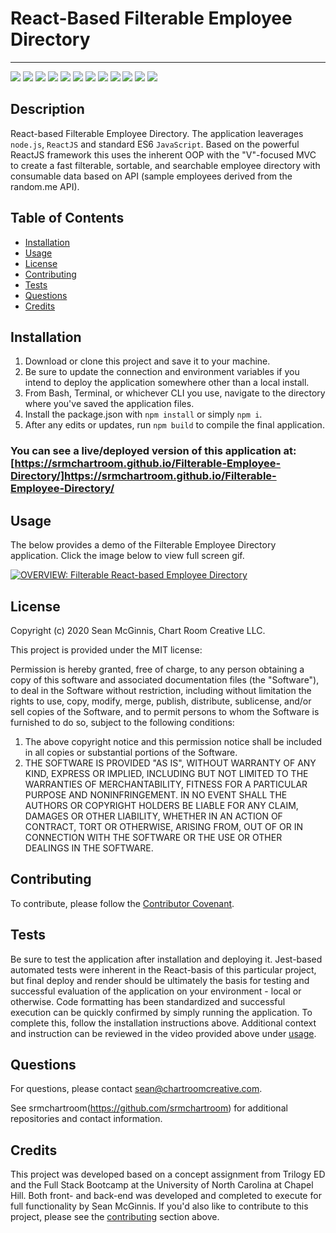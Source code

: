 # React-Based Filterable Employee Directory

--------------------
![](https://img.shields.io/badge/Code-NodeJs-informational?style=flat&logo=node&logoColor=white&color=2bbc8a)
![](https://img.shields.io/badge/Code-ReactJS-informational?style=flat&logo=react&logoColor=white&color=2bbc8a)
![](https://img.shields.io/badge/Code-Babel-informational?style=flat&logo=babel&logoColor=white&color=2bbc8a)
![](https://img.shields.io/badge/Code-Hapi-informational?style=flat&logo=Hapi&logoColor=white&color=2bbc8a)
![](https://img.shields.io/badge/Code-Jest-informational?style=flat&logo=Jest&logoColor=white&color=2bbc8a)
![](https://img.shields.io/badge/Code-WebPack-informational?style=flat&logo=webpack&logoColor=white&color=2bbc8a)
![](https://img.shields.io/badge/Code-TypeScript-informational?style=flat&logo=typescript&logoColor=white&color=2bbc8a)
![](https://img.shields.io/badge/Code-JavaScript_ES6-informational?style=flat&logo=javascript&logoColor=white&color=2bbc8a)
![](https://img.shields.io/badge/Code-HTML5-informational?style=flat&logo=html5&logoColor=white&color=2bbc8a)
![](https://img.shields.io/badge/CSS-CSS3-informational?style=flat&logo=css3&logoColor=white&color=2bbc8a)
![](https://img.shields.io/badge/CSS-Bootstrap-informational?style=flat&logo=bootstrap&logoColor=white&color=2bbc8a)
![](https://img.shields.io/badge/Tools-Github-informational?style=flat&logo=github&logoColor=white&color=2bbc8a)

## Description

React-based Filterable Employee Directory. The application leaverages `node.js`, `ReactJS` and standard ES6 `JavaScript`. Based on the powerful ReactJS framework this uses the inherent OOP with the "V"-focused MVC to create a fast filterable, sortable, and searchable employee directory with consumable data based on API (sample employees derived from the random.me API).

## Table of Contents

- [Installation](#installation)
- [Usage](#usage)
- [License](#license)
- [Contributing](#contributing)
- [Tests](#tests)
- [Questions](#questions)
- [Credits](#credits)

## Installation

1. Download or clone this project and save it to your machine.
2. Be sure to update the connection and environment variables if you intend to deploy the application somewhere other than a local install.
3. From Bash, Terminal, or whichever CLI you use, navigate to the directory where you've saved the application files.
4. Install the package.json with `npm install` or simply `npm i`.
5. After any edits or updates, run `npm build` to compile the final application.

### You can see a live/deployed version of this application at: [https://srmchartroom.github.io/Filterable-Employee-Directory/]https://srmchartroom.github.io/Filterable-Employee-Directory/


## Usage

The below provides a demo of the Filterable Employee Directory application. Click the image below to view full screen gif.

[![OVERVIEW: Filterable React-based Employee Directory](https://chartroomcreative.com/gitassets/react-employee-directory.gif)](https://chartroomcreative.com/gitassets/react-employee-directory.gif)

## License

Copyright (c) 2020 Sean McGinnis, Chart Room Creative LLC.

This project is provided under the MIT license:

Permission is hereby granted, free of charge, to any person obtaining a copy of this software and associated documentation files (the "Software"), to deal in the Software without restriction, including without limitation the rights to use, copy, modify, merge, publish, distribute, sublicense, and/or sell
copies of the Software, and to permit persons to whom the Software is furnished to do so, subject to the following conditions:

1. The above copyright notice and this permission notice shall be included in all
   copies or substantial portions of the Software.
2. THE SOFTWARE IS PROVIDED "AS IS", WITHOUT WARRANTY OF ANY KIND, EXPRESS OR
   IMPLIED, INCLUDING BUT NOT LIMITED TO THE WARRANTIES OF MERCHANTABILITY,
   FITNESS FOR A PARTICULAR PURPOSE AND NONINFRINGEMENT. IN NO EVENT SHALL THE
   AUTHORS OR COPYRIGHT HOLDERS BE LIABLE FOR ANY CLAIM, DAMAGES OR OTHER
   LIABILITY, WHETHER IN AN ACTION OF CONTRACT, TORT OR OTHERWISE, ARISING FROM,
   OUT OF OR IN CONNECTION WITH THE SOFTWARE OR THE USE OR OTHER DEALINGS IN THE
   SOFTWARE.

## Contributing

To contribute, please follow the [Contributor Covenant](https://www.contributor-covenant.org/).

## Tests

Be sure to test the application after installation and deploying it. Jest-based automated tests were inherent in the React-basis of this particular project, but final deploy and render should be ultimately the basis for testing and successful evaluation of the application on your environment - local or otherwise.  Code formatting has been standardized and successful execution can be quickly confirmed by simply running the application. To complete this, follow the installation instructions above. Additional context and instruction can be reviewed in the video provided above under [usage](#usage).

## Questions

For questions, please contact [sean@chartroomcreative.com](mailto:sean@chartroomcreative.com).

See srmchartroom(https://github.com/srmchartroom) for additional repositories and contact information.

## Credits

This project was developed based on a concept assignment from Trilogy ED and the Full Stack Bootcamp at the University of North Carolina at Chapel Hill. Both front- and back-end was developed and completed to execute for full functionality by Sean McGinnis. If you'd also like to contribute to this project, please see the [contributing](#contributing) section above.
